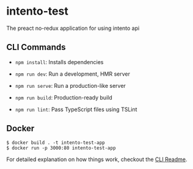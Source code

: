 # intento-test

The preact no-redux application for using intento api

## CLI Commands
*   `npm install`: Installs dependencies

*   `npm run dev`: Run a development, HMR server

*   `npm run serve`: Run a production-like server

*   `npm run build`: Production-ready build

*   `npm run lint`: Pass TypeScript files using TSLint

## Docker

```
$ docker build . -t intento-test-app
$ docker run -p 3000:80 intento-test-app
```

For detailed explanation on how things work, checkout the [CLI Readme](https://github.com/developit/preact-cli/blob/master/README.md).
